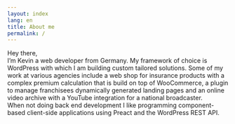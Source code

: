 ```yaml
---
layout: index
lang: en
title: About me
permalink: /
---
```


Hey there,  
I’m Kevin a web developer from Germany. My framework of choice is WordPress with which I am building custom tailored solutions. Some of my work at various agencies include a web shop for insurance products with a complex premium calculation that is build on top of WooCommerce, a plugin to manage franchisees dynamically generated landing pages and an online video archive with a YouTube integration for a national broadcaster.  
When not doing back end development I like programming component-based client-side applications using Preact and the WordPress REST API.